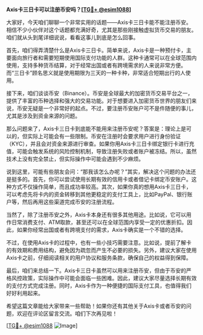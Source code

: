 **Axis卡三日卡可以注册币安吗？[[TG💪+ @esim1088](https://t.me/s/esim1088)]**

大家好，今天咱们聊聊一个非常实用的话题——Axis卡三日卡能不能注册币安。相信不少小伙伴对这个话题都充满好奇，尤其是那些刚接触虚拟货币交易的朋友。咱们就从头到尾详细说说，看看这事儿到底是怎么回事。

首先，咱们得弄清楚什么是Axis卡三日卡。简单来说，Axis卡是一种预付卡，主要面向旅行者和需要短期使用国际支付功能的人群。这种卡通常可以在全球范围内使用，支持多种货币结算，对于经常出国或者有跨境需求的人来说非常方便。而“三日卡”顾名思义就是使用期限为三天的一种卡种，非常适合短期出行的人使用。

接下来，咱们谈谈币安（Binance）。币安是全球最大的加密货币交易平台之一，提供了丰富的币种选择和强大的交易功能。对于想要进入加密货币世界的朋友们来说，币安无疑是一个非常好的起点。不过，要注册币安账户可不是件随便的事儿，尤其是涉及到资金来源的问题。

那么问题来了，Axis卡三日卡到底能不能用来注册币安呢？答案是：理论上是可以的，但实际上可能会有一些限制。币安在注册时会要求用户进行身份验证（KYC），并且会对资金来源进行审查。如果你用Axis卡三日卡绑定银行卡进行充值，可能会触发系统的风险控制机制，导致注册失败或者账户被冻结。所以，虽然技术上没有完全禁止，但实际操作中可能会遇到不少麻烦。

说到这里，可能有些朋友会问：“那我该怎么办呢？”其实，解决这个问题的办法还是挺多的。首先，你可以尝试使用长期有效的信用卡或者借记卡绑定币安账户。这种方式不仅操作简单，而且成功率较高。其次，如果你真的想用Axis卡三日卡，可以考虑先将卡内的资金转移到其他更稳定的支付工具上，比如PayPal、银行账户等，然后再用这些渠道完成币安的注册流程。

当然了，除了注册币安之外，Axis卡本身还有很多其他用途。比如说，它可以用作日常消费支付、ATM取款，甚至还可以在全球范围内享受一定的优惠折扣。因此，如果你经常出国或者有跨境支付的需求，Axis卡确实是一个不错的选择。

不过，在使用Axis卡的过程中，也有一些小技巧需要注意。比如说，提前了解卡的有效期和费用结构，避免因为疏忽而产生不必要的损失。另外，建议大家在使用Axis卡之前，仔细阅读相关的用户协议和服务条款，确保自己的权益得到保障。

最后，咱们来总结一下。Axis卡三日卡虽然可以用来注册币安，但由于币安的严格风控政策，实际操作中可能会面临一些困难。因此，建议大家尽量选择长期有效的支付方式完成注册。同时，Axis卡作为一种便捷的国际支付工具，也值得我们好好利用起来。

希望这篇文章能给大家带来一些帮助！如果你还有其他关于Axis卡或者币安的问题，欢迎在评论区留言交流。咱们下次再见啦！

[[TG💪+ @esim1088](https://t.me/s/esim1088) ![Image](https://i.postimg.cc/4NQfJmqS/Snipaste-2025-05-13-00-14-12.png)]